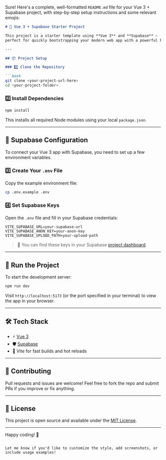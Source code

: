 Sure! Here's a complete, well-formatted `README.md` file for your Vue 3 + Supabase project, with step-by-step setup instructions and some relevant emojis:

```markdown
# 🚀 Vue 3 + Supabase Starter Project

This project is a starter template using **Vue 3** and **Supabase** –
perfect for quickly bootstrapping your modern web app with a powerful backend-as-a-service.

---

## 📦 Project Setup

### 1️⃣ Clone the Repository

```bash
git clone <your-project-url-here>
cd <your-project-folder>
```

### 2️⃣ Install Dependencies

```bash
npm install
```

This installs all required Node modules using your local `package.json`.

---

## 🔐 Supabase Configuration

To connect your Vue 3 app with Supabase, you need to set up a few environment variables.

### 3️⃣ Create Your `.env` File

Copy the example environment file:

```bash
cp .env.example .env
```

### 4️⃣ Set Supabase Keys

Open the `.env` file and fill in your Supabase credentials:

```env
VITE_SUPABASE_URL=your-supabase-url
VITE_SUPABASE_ANON_KEY=your-anon-key
VITE_SUPABASE_UPLOAD_PATH=your-upload-path
```

> 📝 You can find these keys in your Supabase [project dashboard](https://app.supabase.com/project).

---

## 🧪 Run the Project

To start the development server:

```bash
npm run dev
```

Visit `http://localhost:5173` (or the port specified in your terminal) to view the app in your browser.

---

## 🛠 Tech Stack

- ⚡️ [Vue 3](https://vuejs.org/)
- 🛡 [Supabase](https://supabase.com/)
- 🎯 Vite for fast builds and hot reloads

---

## 🤝 Contributing

Pull requests and issues are welcome! Feel free to fork the repo and submit PRs if you improve or fix anything.

---

## 📄 License

This project is open source and available under the [MIT License](LICENSE).

---

Happy coding! 🎉
```

Let me know if you'd like to customize the style, add screenshots, or include usage examples!
